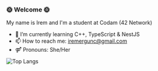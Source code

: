 ### 🌞 Welcome 🌞

My name is Irem and I'm a student at Codam (42 Network)

- 🌱 I’m currently learning C++, TypeScript & NestJS
- 📫 How to reach me: iremergunc@gmail.com
- ⚤ Pronouns: She/Her




![Top Langs](https://github-readme-stats.vercel.app/api/top-langs/?username=ergunirem&theme=tokyonight)
